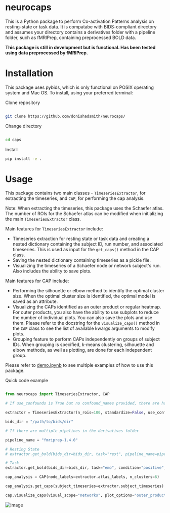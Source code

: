 # neurocaps
This is a Python package to perform Co-activation Patterns analysis on resting-state or task data. It is compatabe with BIDS-compliant directory and assumes your directory contains a derivatives folder
with a pipeline folder, such as fMRIPrep, containing preprocessed BOLD data.

**This package is still in development but is functional. Has been tested using data preprocessed by fMRIPrep.**

# Installation

This package uses pybids, which is only functional on POSIX operating system and Mac OS. To install, using your preferred terminal:

Clone repository

```bash

git clone https://github.com/donishadsmith/neurocaps/

```

Change directory

```bash

cd caps

```

Install 

```bash
pip install -e .

```

# Usage
 This package contains two main classes - `TimeseriesExtractor`, for extracting the timeseries, and `CAP`, for performing the cap analysis.

Note: When extracting the timeseries, this package uses the Schaefer atlas. The number of ROIs for the Schaefer atlas can be modified when initializing the main `TimeseriesExtractor` class.

Main features for `TimeseriesExtractor` include:

- Timeseries extraction for resting state or task data and creating a nested dictionary containing the subject ID, run number, and associated timeseries. This is used as input for the `get_caps()` method in the CAP class.
- Saving the nested dictionary containing timeseries as a pickle file.
- Visualizing the timeseries of a Schaefer node or network subject's run. Also includes the ability to save plots.

Main features for CAP include:

- Performing the silhouette or elbow method to identify the optimal cluster size. When the optimal cluster size is identified, the optimal model is saved as an attribute.
- Visualizing the CAPs identified as an outer product or regular heatmap. For outer products, you also have the ability to use subplots to reduce the number of individual plots. You can also save the plots and use them. Please refer to the docstring for the `visualize_caps()` method in the `CAP` class to see the list of available kwargs arguments to modify plots.
- Grouping feature to perform CAPs independently on groups of subject IDs. When grouping is specified, k-means clustering, silhouette and elbow methods, as well as plotting, are done for each independent group.

Please refer to [demo.ipynb](https://github.com/donishadsmith/neurocaps/blob/main/demo.ipynb) to see multiple examples of how to use this package.

Quick code example

```python

from neurocaps import TimeseriesExtractor, CAP

# If use_confounds is True but no confound_names provided, there are hardcoded confound names that will extract the data from the confound files outputted by fMRIPrep

extractor = TimeseriesExtractor(n_rois=100, standardize=False, use_confounds=True)

bids_dir = "/path/to/bids/dir"

# If there are multiple pipelines in the derivatives folder

pipeline_name = "fmriprep-1.4.0"

# Resting State
# extractor.get_bold(bids_dir=bids_dir, task="rest", pipeline_name=pipeline_name)

# Task
extractor.get_bold(bids_dir=bids_dir, task="emo", condition="positive", pipeline_name=pipeline_name)

cap_analysis = CAP(node_labels=extractor.atlas_labels, n_clusters=6)

cap_analysis.get_caps(subject_timeseries=extractor.subject_timeseries)

cap.visualize_caps(visual_scope="networks", plot_options="outer_product", task_title="- Positive Valence", ncol=3, sharey=True, subplots=True)


```

![image](https://github.com/donishadsmith/neurocaps/assets/112973674/4699bbd9-1f55-462b-9d9e-4ef17da79ad4)



